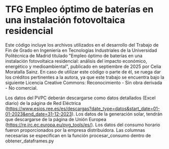 # TFG Empleo óptimo de baterías en una instalación fotovoltaica residencial

Este código incluye los archivos utilizados en el desarrollo del Trabajo de Fin de Grado en Ingeniería en Tecnologías Industriales de la Universidad Politécnica de Madrid titulado "Empleo óptimo de baterías en una instalación fotovoltaica residencial: análisis del impacto económico, energético y medioambiental", publicado en septiembre de 2025 por Celia Moratalla Sainz. En caso de utilizar este código o parte de él, se ruega dar los créditos pertinentes a la autora, ya que este trabajo se encuentra bajo la siguiente Licencia Creative Commons: Reconocimiento - Sin obra derivada - No comercial.

Los datos del PVPC deberán descargarse como datos detallados (Excel diario) de la página de Red Eléctrica (https://www.esios.ree.es/es/descargas?date_type=datos&start_date=01-01-2023&end_date=31-12-2023). Los datos de la generación solar, tendrán que descargarse de la página de Unión Europea (https://re.jrc.ec.europa.eu/pvg_tools/es/). Los datos del consumo horario fueron proporcionados por la empresa distribuidora. Las columnas necesarias se especifican en la función procesar_consumo dentro de obtener_dataframes.py
